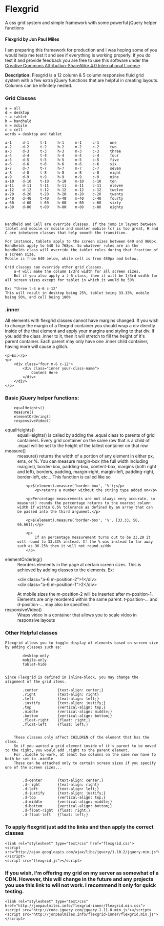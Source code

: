 Flexgrid
========

A css grid system and simple framework with some powerful jQuery helper functions

<h4>Flexgrid by Jon Paul Miles</h4>

<p>I am preparing this framework for production and I was hoping some of you would help me test it and see if everything is working properly. If you do test it and provide feedback you are free to use this software under the <a href="http://creativecommons.org/licenses/by-sa/4.0/">Creative Commons Attribution-ShareAlike 4.0 International License</a>.</p>

<p><strong>Description:</strong> Flexgrid is a 12 column & 5 column responsive fluid grid system with a few extra jQuery functions that are helpful in creating layouts. Columns can be infinitely nested.</p>


<h3>Grid Classes</h3>
	
	a = all
	d = desktop
	t = tablet
	h = handheld
	m = mobile 
	c = cell
	words = desktop and tablet
	
	a-1		d-1		t-1		h-1		m-1		c-1		one
	a-2		d-2		t-2		h-2		m-2		c-2		two
	a-3		d-3		t-3		h-3		m-3		c-3		three
	a-4		d-4		t-4		h-4		m-4		c-4		four
	a-5		d-5		t-5		h-5		m-5		c-5		five
	a-6		d-6		t-6		h-6		m-6		c-6		six
	a-7		d-7		t-7		h-7		m-7		c-7		seven
	a-8		d-8		t-8		h-8		m-8		c-8		eight
	a-9		d-9		t-9		h-9		m-9		c-9		nine
	a-10	d-10	t-10	h-10	m-10	c-10	ten
	a-11	d-11	t-11	h-11	m-11	c-11	eleven
	a-12	d-12	t-12	h-12	m-12	c-12	twelve
	a-20	d-20	t-20	h-20	m-20	c-20	twenty
	a-40	d-40	t-40	h-40	m-40	c-40	fourty
	a-60	d-60	t-60	h-60	m-60	c-60	sixty
	a-80	d-80	t-80	h-80	m-80	c-80	eighty
	
	
	
	Handheld and Cell are override classes. If the jump in layout between tablet and mobile or mobile and smaller mobile (c) is too great, H and C are inbetween classes that help smooth the transition.
	
	For instance, tablets apply to the screen sizes between 640 and 960px. 
	Handhelds apply to 640 to 768px. So whatever rules are in the handhelds class will override the tablet rules during that fraction of a screen size. 
	Mobile is from 640 below, while cell is from 480px and below.
	
	Grid classes can override other grid classes.
		a-4 will make the column 1/3rd width for all screen sizes. 
		But if you also apply a t-6 class, then it will be 1/3rd width for all screen sizes except for tablet in which it would be 50%.
	
	Ex: "three t-4 m-6 c-12" 
	This will result in desktop being 25%, tablet being 33.33%, mobile being 50%, and cell being 100%

<h3>.inner</h3>
	<p>All elements with flexgrid classes cannot have margins changed. If you wish to change the margin of a flexgrid container you should wrap a div directly inside of the that element and apply your margins and styling to that div. If you add the class .inner to it, then it will stretch to fill the height of it's parent container. Each parent may only have one .inner child container, having more will cause a glitch.</p>

	<p>Ex:</p>
	<p>
		<div class="four m-6 c-12">
			<div class="inner your-class-name">
				Content Here
			</div>
		</div>
	</p>


<h3>Basic jQuery helper functions:</h3>
	
		equalHeights()
		measure()
		elementOrdering()
		responsiveVideo()
	

<dl>
<dt>equalHeights()</dt>
	<dd>equalHeights() is called by adding the .equal class to parents of grid containers. Every grid container on the same row that is a child of .equal will be set to the height of the tallest container on that row</dd>

<dt>measure()</dt>
	<dd>measure() returns the width of a portion of any element in either px, ems, or %. You can measure margin-box (the full width including margins), border-box, padding-box, content-box, margins (both right and left), borders, padding, margin-right, margin-left, padding-right, border-left, etc... This function is called like so
		
		<p>$(element).measure('border-box', '%');</p>
			<p>returns a number without the string type added on</p>
		
		<p>Percentage measurements are not always very accurate, so measure() rounds the percentage returns to the nearest column width if within 0.5% tolerance as defined by an array that can be passed into the third argument.</p>
		
		<p>$(element).measure('border-box', '%', [33.33, 50, 66.66]);</p>
		
		<p>
			If an percentage measurement turns out to be 33.29 it will round to 33.33% instead. If the % was instead to far away such as 30.25% then it will not round.</dd>
		</p>

<dt>elementOrdering()</dt>
	<dd>Reorders elements in the page at certain screen sizes. This is achieved by adding classes to the elements.
		Ex:
			<p>&lt;div class="a-6 m-position-2"&gt;1&lt;/div&gt; <br>
				&lt;div class="a-6 m-position-1"&gt;2&lt;/div&gt;</p>
		At mobile sizes the m-position-2 will be inserted after m-position-1. Elements are only reordered within the same parent. t-position-... and d-position-... may also be specified.</dd>

<dt>responsiveVideo()</dt>
	<dd>Wraps video in a container that allows you to scale video in responsive layouts</dd>
</dl>

<h3>Other Helpful classes</h3>

	Flexgrid allows you to toggle display of elements based on screen size by adding classes such as:
		
			desktop-only
			mobile-only
			tablet-hide
		

	Since Flexgrid is defined in inline-block, you may change the alignment of the grid items.
		
			.center 		{text-align: center;}
			.right			{text-align: right}
			.left			{text-align: left;}
			.justify 		{text-align: justify;}
			.top 			{vertical-align: top;}
			.middle 		{vertical-align: middle;}
			.bottom 		{vertical-align: bottom;}
			.float-right	{float: right;}
			.float-left 	{float: left;}
		

		These classes only affect CHILDREN of the element that has the class. 
		So if you wanted a grid element inside of it's parent to be moved to the right, you would add .right to the parent element. 
		For .middle to work, at least two columns on the same row have to both be set to .middle
		These can be attached only to certain screen sizes if you specify one of the screen sizes...

		
			.d-center 		{text-align: center;}
			.d-right		{text-align: right}
			.d-left			{text-align: left;}
			.d-justify 		{text-align: justify;}
			.d-top 			{vertical-align: top;}
			.d-middle 		{vertical-align: middle;}
			.d-bottom 		{vertical-align: bottom;}
			.d-float-right	{float: right;}
			.d-float-left 	{float: left;}

<h3>To apply flexgrid just add the links and then apply the correct classes</h3>

	<link rel="stylesheet" type="text/css" href="flexgrid.css">
	<script src="http://ajax.googleapis.com/ajax/libs/jquery/1.10.2/jquery.min.js"></script>
	<script src="flexgrid.js"></script>

<h3>If you wish, I'm offering my grid on my server as somewhat of a CDN. However, this will change in the future and any projects you use this link to will not work. I recommend it only for quick testing.</h3>

	<link rel="stylesheet" type="text/css" href="http://jonpaulmiles.info/flexgrid-inner/flexgrid.min.css">
	<script src="http://code.jquery.com/jquery-1.11.0.min.js"></script>
	<script src="http://jonpaulmiles.info/flexgrid-inner/flexgrid.min.js"></script>
